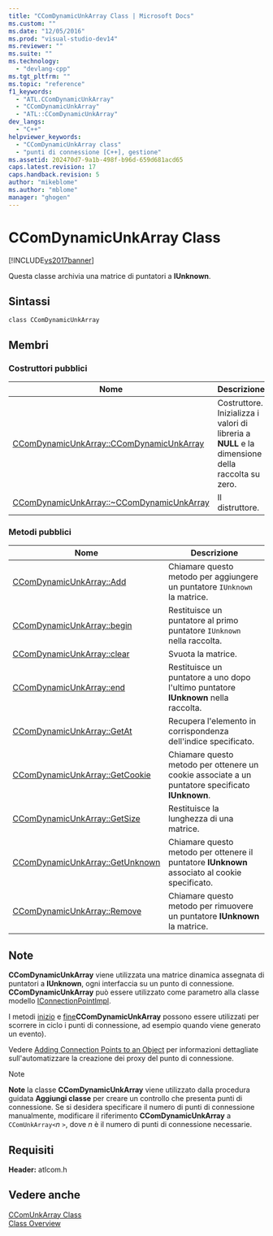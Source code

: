 ```yaml
---
title: "CComDynamicUnkArray Class | Microsoft Docs"
ms.custom: ""
ms.date: "12/05/2016"
ms.prod: "visual-studio-dev14"
ms.reviewer: ""
ms.suite: ""
ms.technology: 
  - "devlang-cpp"
ms.tgt_pltfrm: ""
ms.topic: "reference"
f1_keywords: 
  - "ATL.CComDynamicUnkArray"
  - "CComDynamicUnkArray"
  - "ATL::CComDynamicUnkArray"
dev_langs: 
  - "C++"
helpviewer_keywords: 
  - "CComDynamicUnkArray class"
  - "punti di connessione [C++], gestione"
ms.assetid: 202470d7-9a1b-498f-b96d-659d681acd65
caps.latest.revision: 17
caps.handback.revision: 5
author: "mikeblome"
ms.author: "mblome"
manager: "ghogen"
---
```

# CComDynamicUnkArray Class
[!INCLUDE[vs2017banner](../../assembler/inline/includes/vs2017banner.md)]

Questa classe archivia una matrice di puntatori a **IUnknown**.  
  
## Sintassi  
  
```  
class CComDynamicUnkArray  
```  
  
## Membri  
  
### Costruttori pubblici  
  
|Nome|Descrizione|  
|----------|-----------------|  
|[CComDynamicUnkArray::CComDynamicUnkArray](../Topic/CComDynamicUnkArray::CComDynamicUnkArray.md)|Costruttore.  Inizializza i valori di libreria a **NULL** e la dimensione della raccolta su zero.|  
|[CComDynamicUnkArray::~CComDynamicUnkArray](../Topic/CComDynamicUnkArray::~CComDynamicUnkArray.md)|Il distruttore.|  
  
### Metodi pubblici  
  
|Nome|Descrizione|  
|----------|-----------------|  
|[CComDynamicUnkArray::Add](../Topic/CComDynamicUnkArray::Add.md)|Chiamare questo metodo per aggiungere un puntatore `IUnknown` la matrice.|  
|[CComDynamicUnkArray::begin](../Topic/CComDynamicUnkArray::begin.md)|Restituisce un puntatore al primo puntatore `IUnknown` nella raccolta.|  
|[CComDynamicUnkArray::clear](../Topic/CComDynamicUnkArray::clear.md)|Svuota la matrice.|  
|[CComDynamicUnkArray::end](../Topic/CComDynamicUnkArray::end.md)|Restituisce un puntatore a uno dopo l'ultimo puntatore **IUnknown** nella raccolta.|  
|[CComDynamicUnkArray::GetAt](../Topic/CComDynamicUnkArray::GetAt.md)|Recupera l'elemento in corrispondenza dell'indice specificato.|  
|[CComDynamicUnkArray::GetCookie](../Topic/CComDynamicUnkArray::GetCookie.md)|Chiamare questo metodo per ottenere un cookie associate a un puntatore specificato **IUnknown**.|  
|[CComDynamicUnkArray::GetSize](../Topic/CComDynamicUnkArray::GetSize.md)|Restituisce la lunghezza di una matrice.|  
|[CComDynamicUnkArray::GetUnknown](../Topic/CComDynamicUnkArray::GetUnknown.md)|Chiamare questo metodo per ottenere il puntatore **IUnknown** associato al cookie specificato.|  
|[CComDynamicUnkArray::Remove](../Topic/CComDynamicUnkArray::Remove.md)|Chiamare questo metodo per rimuovere un puntatore **IUnknown** la matrice.|  
  
## Note  
 **CComDynamicUnkArray** viene utilizzata una matrice dinamica assegnata di puntatori a **IUnknown**, ogni interfaccia su un punto di connessione.  **CComDynamicUnkArray** può essere utilizzato come parametro alla classe modello [IConnectionPointImpl](../../atl/reference/iconnectionpointimpl-class.md).  
  
 I metodi [inizio](../Topic/CComDynamicUnkArray::begin.md) e [fine](../Topic/CComDynamicUnkArray::end.md)**CComDynamicUnkArray** possono essere utilizzati per scorrere in ciclo i punti di connessione, ad esempio quando viene generato un evento\).  
  
 Vedere [Adding Connection Points to an Object](../../atl/adding-connection-points-to-an-object.md) per informazioni dettagliate sull'automatizzare la creazione dei proxy del punto di connessione.  
  
> [!NOTE]
>  **Note** la classe **CComDynamicUnkArray** viene utilizzato dalla procedura guidata **Aggiungi classe** per creare un controllo che presenta punti di connessione.  Se si desidera specificare il numero di punti di connessione manualmente, modificare il riferimento **CComDynamicUnkArray** a `CComUnkArray<`*n* `>`, dove *n* è il numero di punti di connessione necessarie.  
  
## Requisiti  
 **Header:** atlcom.h  
  
## Vedere anche  
 [CComUnkArray Class](../../atl/reference/ccomunkarray-class.md)   
 [Class Overview](../../atl/atl-class-overview.md)
